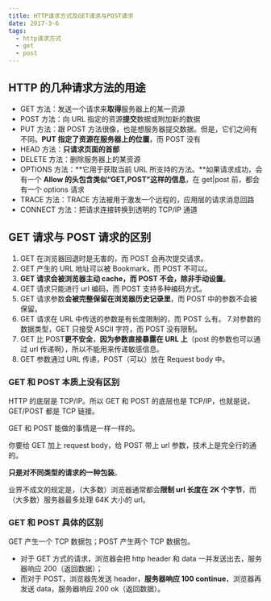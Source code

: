 ```yaml
---
title: HTTP请求方式及GET请求与POST请求
date: 2017-3-6
tags:
  - http请求方式
  - get
  - post
---
```


## HTTP 的几种请求方法的用途

- GET 方法：发送一个请求来**取得**服务器上的某一资源
- POST 方法：向 URL 指定的资源**提交**数据或附加新的数据
- PUT 方法：跟 POST 方法很像，也是想服务器提交数据。但是，它们之间有不同。**PUT 指定了资源在服务器上的位置**，而 POST 没有
- HEAD 方法：**只请求页面的首部**
- DELETE 方法：删除服务器上的某资源
- OPTIONS 方法：**它用于获取当前 URL 所支持的方法。**如果请求成功，会有一个 **Allow 的头包含类似“GET,POST”这样的信息**，在 get|post 前，都会有一个 options 请求
- TRACE 方法：TRACE 方法被用于激发一个远程的，应用层的请求消息回路
- CONNECT 方法：把请求连接转换到透明的 TCP/IP 通道

## GET 请求与 POST 请求的区别

1. GET 在浏览器回退时是无害的，而 POST 会再次提交请求。
2. GET 产生的 URL 地址可以被 Bookmark，而 POST 不可以。
3. **GET 请求会被浏览器主动 cache，而 POST 不会，除非手动设置**。
4. GET 请求只能进行 url 编码，而 POST 支持多种编码方式。
5. GET 请求参数**会被完整保留在浏览器历史记录里**，而 POST 中的参数不会被保留。
6. GET 请求在 URL 中传送的参数是有长度限制的，而 POST 么有。 7.对参数的数据类型，GET 只接受 ASCII 字符，而 POST 没有限制。
7. GET 比 POST**更不安全**，**因为参数直接暴露在 URL 上**（post 的参数也可以通过 url 传递啊），所以不能用来传递敏感信息。
8. GET 参数通过 URL 传递，POST（可以）放在 Request body 中。

### GET 和 POST 本质上没有区别

HTTP 的底层是 TCP/IP。所以 GET 和 POST 的底层也是 TCP/IP，也就是说，GET/POST 都是 TCP 链接。

GET 和 POST 能做的事情是一样一样的。

你要给 GET 加上 request body，给 POST 带上 url 参数，技术上是完全行的通的。

**只是对不同类型的请求的一种包装**。

业界不成文的规定是，（大多数）浏览器通常都会**限制 url 长度在 2K 个字节**，而（大多数）服务器最多处理 64K 大小的 url。

### GET 和 POST 具体的区别

GET 产生一个 TCP 数据包；POST 产生两个 TCP 数据包。

- 对于 GET 方式的请求，浏览器会把 http header 和 data 一并发送出去，服务器响应 200（返回数据）；
- 而对于 POST，浏览器先发送 header，**服务器响应 100 continue**，浏览器再发送 data，服务器响应 200 ok（返回数据）。

